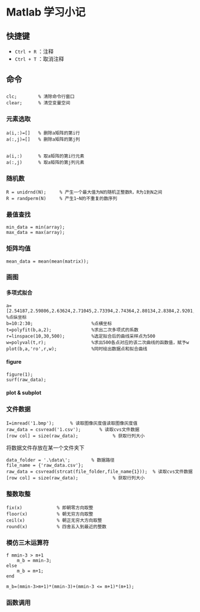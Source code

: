 # Matlab 学习小记


## 快捷键
- `Ctrl + R` ：注释
- `Ctrl + T` ：取消注释



## 命令

### 
    clc;        % 清除命令行窗口
    clear;      % 清空变量空间

### 元素选取

    a(i,:)=[]   % 删除a矩阵的第i行
    a(:,j)=[]   % 删除a矩阵的第j列


    a(i,:)      % 取a矩阵的第i行元素
    a(:,j)      % 取a矩阵的第j列元素


### 随机数

    R = unidrnd(N);     % 产生一个最大值为N的随机正整数R，R为1到N之间
    R = randperm(N)     % 产生1~N的不重复的数序列


### 最值查找

    min_data = min(array);
    max_data = max(array);


### 矩阵均值

    mean_data = mean(mean(matrix));

### 画图

#### 多项式拟合

    a=[2.54187,2.59806,2.63624,2.71045,2.73394,2.74364,2.80134,2.8384,2.9201,2.92702,2.95163];                 %点纵坐标
    b=10:2:30;                      %点横坐标
    t=polyfit(b,a,2);               %求出二次多项式的系数
    r=linspace(10,30,500);          %选定拟合后的曲线采样点为500
    w=polyval(t,r);                 %求出500各点对应的该二次曲线的函数值，赋予w
    plot(b,a,'ro',r,w);             %同时绘出数据点和拟合曲线

#### figure

    figure(1);
    surf(raw_data);

#### plot & subplot



### 文件数据

    I=imread('1.bmp');      % 读取图像灰度值读取图像灰度值
    raw_data = csvread('1.csv');       % 读取cvs文件数据
    [row col] = size(raw_data);             % 获取行列大小

将数据文件存放在某一个文件夹下

    data_folder = '.\data\';        % 数据路径
    file_name = {'raw_data.csv'};
    raw_data = csvread(strcat(file_folder,file_name{1}));  % 读取cvs文件数据
    [row col] = size(raw_data);             % 获取行列大小

### 整数取整
    fix(x)             % 即朝零方向取整
    floor(x)           % 朝无穷方向取整
    ceil(x)            % 朝正无穷大方向取整
    round(x)           % 四舍五入到最近的整数

### 模仿三木运算符

    f mmin-3 > m+1
        m_b = mmin-3;
    else
        m_b = m+1;
    end

    m_b=(mmin-3>m+1)*(mmin-3)+(mmin-3 <= m+1)*(m+1);


### 函数调用



